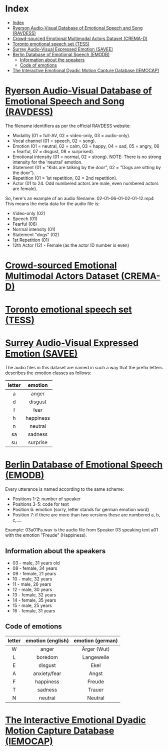# Index
- [Index](#index)
- [Ryerson Audio-Visual Database of Emotional Speech and Song (RAVDESS)](#ryerson-audio-visual-database-of-emotional-speech-and-song-ravdess)
- [Crowd-sourced Emotional Multimodal Actors Dataset (CREMA-D)](#crowd-sourced-emotional-multimodal-actors-dataset-crema-d)
- [Toronto emotional speech set (TESS)](#toronto-emotional-speech-set-tess)
- [Surrey Audio-Visual Expressed Emotion (SAVEE)](#surrey-audio-visual-expressed-emotion-savee)
- [Berlin Database of Emotional Speech (EMODB)](#berlin-database-of-emotional-speech-emodb)
  - [Information about the speakers](#information-about-the-speakers)
  - [Code of emotions](#code-of-emotions)
- [The Interactive Emotional Dyadic Motion Capture Database (IEMOCAP)](#the-interactive-emotional-dyadic-motion-capture-database-iemocap)

# [Ryerson Audio-Visual Database of Emotional Speech and Song (RAVDESS)](https://zenodo.org/record/1188976#.Y9dkm3ZBy3A)

The filename identifiers as per the official RAVDESS website:
* Modality (01 = full-AV, 02 = video-only, 03 = audio-only).
* Vocal channel (01 = speech, 02 = song).
* Emotion (01 = neutral, 02 = calm, 03 = happy, 04 = sad, 05 = angry, 06 = fearful, 07 = disgust, 08 = surprised).
* Emotional intensity (01 = normal, 02 = strong). NOTE: There is no strong intensity for the 'neutral' emotion.
* Statement (01 = "Kids are talking by the door", 02 = "Dogs are sitting by the door").
* Repetition (01 = 1st repetition, 02 = 2nd repetition).
* Actor (01 to 24. Odd numbered actors are male, even numbered actors are female).

So, here's an example of an audio filename. 02-01-06-01-02-01-12.mp4  
This means the meta data for the audio file is:
* Video-only (02)
* Speech (01)
* Fearful (06)
* Normal intensity (01)
* Statement "dogs" (02)
* 1st Repetition (01)
* 12th Actor (12) - Female (as the actor ID number is even)

# [Crowd-sourced Emotional Multimodal Actors Dataset (CREMA-D)](https://github.com/CheyneyComputerScience/CREMA-D)

# [Toronto emotional speech set (TESS)](https://tspace.library.utoronto.ca/handle/1807/24487)

# [Surrey Audio-Visual Expressed Emotion (SAVEE)](http://kahlan.eps.surrey.ac.uk/savee/Database.html)  
The audio files in this dataset are named in such a way that the prefix letters describes the emotion classes as follows:

| letter | emotion           |
|:------:|:-----------------:|
| a      | anger             |
| d      | disgust           |
| f      | fear              |
| h      | happiness         |
| n      | neutral           |
| sa     | sadness           |
| su     | surprise          |

# [Berlin Database of Emotional Speech (EMODB)](http://emodb.bilderbar.info/docu/)

Every utterance is named according to the same scheme:

* Positions 1-2: number of speaker
* Positions 3-5: code for text
* Position 6: emotion (sorry, letter stands for german emotion word)
* Position 7: if there are more than two versions these are numbered a, b, c,....

Example: 03a01Fa.wav is the audio file from Speaker 03 speaking text a01 with the emotion "Freude" (Happiness).

## Information about the speakers
* 03 - male, 31 years old
* 08 - female, 34 years
* 09 - female, 21 years
* 10 - male, 32 years
* 11 - male, 26 years
* 12 - male, 30 years
* 13 - female, 32 years
* 14 - female, 35 years
* 15 - male, 25 years
* 16 - female, 31 years

## Code of emotions
| letter | emotion (english) | emotion (german) |
|:------:|:-----------------:|:----------------:|
| W      | anger             | Ärger (Wut)      |
| L      | boredom           | Langeweile       |
| E      | disgust           | Ekel             |
| A      | anxiety/fear      | Angst            |
| F      | happiness         | Freude           |
| T      | sadness           | Trauer           |
| N      | neutral           | Neutral          |

# [The Interactive Emotional Dyadic Motion Capture Database (IEMOCAP)](https://sail.usc.edu/iemocap/index.html)
